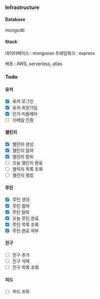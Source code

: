 ### Infrastructure

#### Database

mongodb

#### Stack

데이터베이스 : mongoose
프레임워크 : express

배포 : AWS, serverless, atlas

### Todo

#### 유저
- [X] 유저 로그인
- [X] 유저 회원가입
- [X] 인가 미들웨어
- [ ] 이메일 인증

#### 챌린지
- [X] 챌린지 생성
- [X] 챌린지 참여
- [X] 챌린지 탈퇴
- [ ] 오늘 챌린지 완료
- [ ] 챌릭지 목록 조회
- [ ] 챌린지 랭킹

#### 루틴
- [X] 루틴 생성
- [X] 루틴 참여
- [X] 루틴 탈퇴
- [X] 오늘 루틴 완료
- [X] 루틴 목록 조회
- [X] 루틴 완료 여부

#### 친구
- [ ] 친구 추가
- [ ] 친구 삭제
- [ ] 친구 목록 조회

#### 피드
- [ ] 피드 조회
